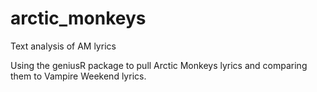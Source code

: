 # arctic_monkeys
Text analysis of AM lyrics

Using the geniusR package to pull Arctic Monkeys lyrics and comparing them to Vampire Weekend lyrics.
